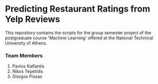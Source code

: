 # Predicting Restaurant Ratings from Yelp Reviews

This repository contains the scripts for the group semester project of the postgraduate course 'Machine Learning' offered at the National Technical University of Athens. 

### Team Members

1. Pavlos Kalfantis
2. Nikos Tepetidis
3. Giorgos Pissas

